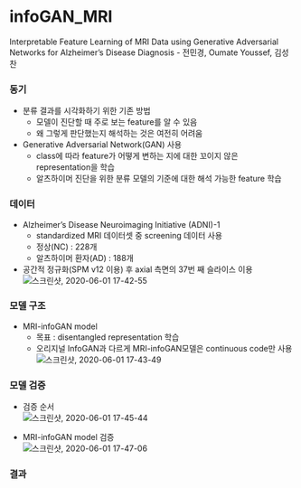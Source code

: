 # infoGAN_MRI
Interpretable Feature Learning of MRI Data using Generative Adversarial Networks for Alzheimer’s Disease Diagnosis - 전민경, Oumate Youssef, 김성찬

### 동기
* 분류 결과를 시각화하기 위한 기존 방법
  - 모델이 진단할 때 주로 보는 feature를 알 수 있음
  - 왜 그렇게 판단했는지 해석하는 것은 여전히 어려움
* Generative Adversarial Network(GAN) 사용
  - class에 따라 feature가 어떻게 변하는 지에 대한 꼬이지 않은 representation을 학습
  - 알츠하이머 진단을 위한 분류 모델의 기준에 대한 해석 가능한 feature 학습
  

### 데이터 
* Alzheimer’s Disease Neuroimaging Initiative (ADNI)-1
  - standardized MRI 데이터셋 중 screening 데이터 사용
  - 정상(NC) : 228개
  - 알츠하이머 환자(AD) : 188개
* 공간적 정규화(SPM v12 이용) 후 axial 측면의 37번 째 슬라이스 이용
![스크린샷, 2020-06-01 17-42-55](https://user-images.githubusercontent.com/25657945/83391996-5a158780-a42f-11ea-88c8-0aca0084c818.png)

### 모델 구조 
* MRI-infoGAN model
  - 목표 : disentangled representation 학습
  - 오리지널 InfoGAN과 다르게 MRI-infoGAN모델은 continuous code만 사용
![스크린샷, 2020-06-01 17-43-49](https://user-images.githubusercontent.com/25657945/83392072-787b8300-a42f-11ea-9526-360a2a859ed0.png)


### 모델 검증
* 검증 순서   
![스크린샷, 2020-06-01 17-45-44](https://user-images.githubusercontent.com/25657945/83392271-c6908680-a42f-11ea-88ce-b2c1d25c064b.png)

* MRI-infoGAN model 검증   
![스크린샷, 2020-06-01 17-47-06](https://user-images.githubusercontent.com/25657945/83392358-ee7fea00-a42f-11ea-90c3-64e89a9a9817.png)



### 결과

